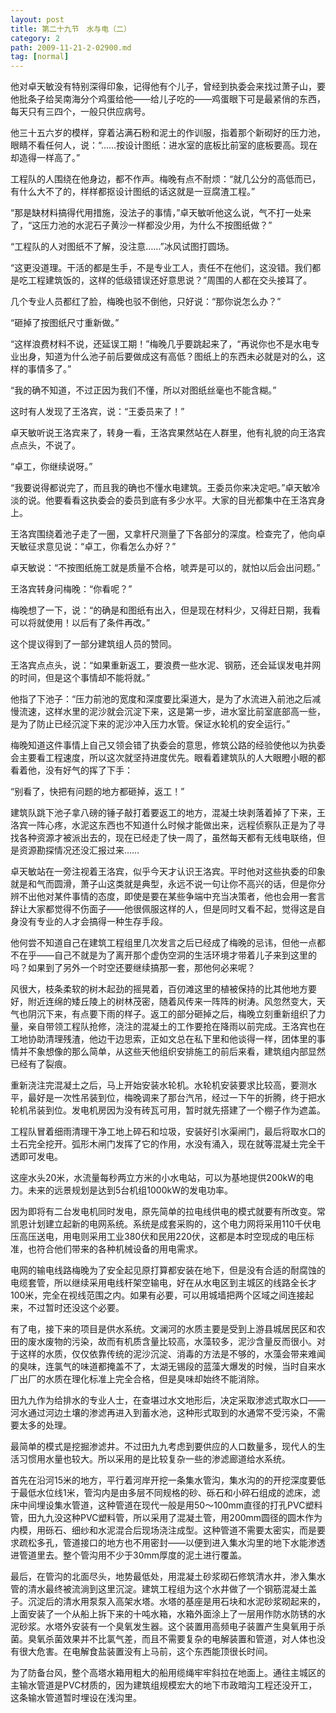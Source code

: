 ```yaml
---
layout: post
title: 第二十九节　水与电（二）
category: 2
path: 2009-11-21-2-02900.md
tag: [normal]
---
```


他对卓天敏没有特别深得印象，记得他有个儿子，曾经到执委会来找过萧子山，要他批条子给吴南海分个鸡蛋给他――给儿子吃的――鸡蛋眼下可是最紧俏的东西，每天只有三四个，一般只供应病号。

他三十五六岁的模样，穿着沾满石粉和泥土的作训服，指着那个新砌好的压力池，眼睛不看任何人，说：“……按设计图纸：进水室的底板比前室的底板要高。现在却造得一样高了。”

工程队的人围绕在他身边，都不作声。梅晚有点不耐烦：“就几公分的高低而已，有什么大不了的，样样都抠设计图纸的话这就是一豆腐渣工程。”

“那是缺材料搞得代用措施，没法子的事情，”卓天敏听他这么说，气不打一处来了，“这压力池的水泥石子黄沙一样都没少用，为什么不按图纸做？”

“工程队的人对图纸不了解，没注意……”冰风试图打圆场。

“这更没道理。干活的都是生手，不是专业工人，责任不在他们，这没错。我们都是吃工程建筑饭的，这样的低级错误还好意思说？”周围的人都在交头接耳了。

几个专业人员都红了脸，梅晚也驳不倒他，只好说：“那你说怎么办？”

“砸掉了按图纸尺寸重新做。”

“这样浪费材料不说，还延误工期！”梅晚几乎要跳起来了，“再说你也不是水电专业出身，知道为什么池子前后要做成这有高低？图纸上的东西未必就是对的么，这样的事情多了。”

“我的确不知道，不过正因为我们不懂，所以对图纸丝毫也不能含糊。”

这时有人发现了王洛宾，说：“王委员来了！”

卓天敏听说王洛宾来了，转身一看，王洛宾果然站在人群里，他有礼貌的向王洛宾点点头，不说了。

“卓工，你继续说呀。”

“我要说得都说完了，而且我的确也不懂水电建筑。王委员你来决定吧。”卓天敏冷淡的说。他要看看这执委会的委员到底有多少水平。大家的目光都集中在王洛宾身上。

王洛宾围绕着池子走了一圈，又拿杆尺测量了下各部分的深度。检查完了，他向卓天敏征求意见说：“卓工，你看怎么办好？”

卓天敏说：“不按图纸施工就是质量不合格，唬弄是可以的，就怕以后会出问题。”

王洛宾转身问梅晚：“你看呢？”

梅晚想了一下，说：“的确是和图纸有出入，但是现在材料少，又得赶日期，我看可以将就使用！以后有了条件再改。”

这个提议得到了一部分建筑组人员的赞同。

王洛宾点点头，说：“如果重新返工，要浪费一些水泥、钢筋，还会延误发电并网的时间，但是这个事情却不能将就。”

他指了下池子：“压力前池的宽度和深度要比渠道大，是为了水流进入前池之后减慢流速，这样水里的泥沙就会沉淀下来，这是第一步，进水室比前室底部高一些，是为了防止已经沉淀下来的泥沙冲入压力水管。保证水轮机的安全运行。”

梅晚知道这件事情上自己又领会错了执委会的意思，修筑公路的经验使他以为执委会主要看工程速度，所以这次就坚持进度优先。眼看着建筑队的人大眼瞪小眼的都看着他，没有好气的挥了下手：

“别看了，快把有问题的地方都砸掉，返工！”

建筑队跳下池子拿八磅的锤子敲打着要返工的地方，混凝土块剥落着掉了下来，王洛宾一阵心疼，水泥这东西也不知道什么时候才能做出来，远程侦察队正是为了寻找各种资源才被派出去的，现在已经走了快一周了，虽然每天都有无线电联络，但是资源勘探情况还没汇报过来……

卓天敏站在一旁注视着王洛宾，似乎今天才认识王洛宾。平时他对这些执委的印象就是和气而圆滑，萧子山这类就是典型，永远不说一句让你不高兴的话，但是你分辨不出他对某件事情的态度，即使是要在某些争端中充当决策者，他也会用一套言辞让大家都觉得不伤面子――他很佩服这样的人，但是同时又看不起，觉得这是自身没有专业的人才会搞得一种生存手段。

他何尝不知道自己在建筑工程组里几次发言之后已经成了梅晚的忌讳，但他一点都不在乎――自己不就是为了离开那个虚伪空洞的生活环境才带着儿子来到这里的吗？如果到了另外一个时空还要继续搞那一套，那他何必来呢？

风很大，枝条柔软的树木起劲的摇晃着，百仞滩这里的植被保持的比其他地方要好，附近连绵的矮丘陵上的树林茂密，随着风传来一阵阵的树涛。风忽然变大，天气也阴沉下来，有点要下雨的样子。返工的部分砸掉之后，梅晚立刻重新组织了力量，亲自带领工程队抢修，浇注的混凝土的工作要抢在降雨以前完成。王洛宾也在工地协助清理残渣，他边干边思索，正如文总在私下里和他谈得一样，团体里的事情并不象想像的那么简单，从这些天他组织安排施工的前后来看，建筑组内部显然已经有了裂痕。

重新浇注完混凝土之后，马上开始安装水轮机。水轮机安装要求比较高，要测水平，最好是一次性吊装到位，梅晚调来了那台汽吊，经过一下午的折腾，终于把水轮机吊装到位。发电机房因为没有砖瓦可用，暂时就先搭建了一个棚子作为遮盖。

工程队冒着细雨清理干净工地上碎石和垃圾，安装好引水渠闸门，最后将取水口的土石完全挖开。弧形木闸门发挥了它的作用，水没有涌入，现在就等混凝土完全干透即可发电。

这座水头20米，水流量每秒两立方米的小水电站，可以为基地提供200kW的电力。未来的远景规划是达到5台机组1000kW的发电功率。

因为即将有二台发电机同时发电，原先简单的拉电线供电的模式就要有所改变。常凯恩计划建立起新的电网系统。系统是成套采购的，这个电力网将采用110千伏电压高压送电，用电则采用工业380伏和民用220伏，这都是本时空现成的电压标准，也符合他们带来的各种机械设备的用电需求。

电网的输电线路梅晚为了安全起见原打算都安装在地下，但是没有合适的耐腐蚀的电缆套管，所以继续采用电线杆架空输电，好在从水电区到主城区的线路全长才100米，完全在视线范围之内。如果有必要，可以用城墙把两个区域之间连接起来，不过暂时还没这个必要。

有了电，接下来的项目是供水系统。文澜河的水质主要是受到上游县城居民区和农田的废水废物的污染，故而有机质含量比较高，水藻较多，泥沙含量反而很小。对于这样的水质，仅仅依靠传统的泥沙沉淀、消毒的方法是不够的，水藻会带来难闻的臭味，连氯气的味道都掩盖不了，太湖无锡段的蓝藻大爆发的时候，当时自来水厂出厂的水质在理化标准上完全合格，但是臭味却始终不能消除。

田九九作为给排水的专业人士，在查堪过水文地形后，决定采取渗滤式取水口――河水通过河边土壤的渗滤再进入到蓄水池，这种形式取到的水通常不受污染，不需要太多的处理。

最简单的模式是挖掘渗滤井。不过田九九考虑到要供应的人口数量多，现代人的生活习惯用水量也较大。所以采用的是比较复杂一些的渗滤廊道给水系统。

首先在沿河15米的地方，平行着河岸开挖一条集水管沟，集水沟的的开挖深度要低于最低水位线1米，管沟内是由多层不同规格的砂、砾石和小碎石组成的滤床，滤床中间埋设集水管道，这种管道在现代一般是用50～100mm直径的打孔PVC塑料管，田九九没这种PVC塑料管，所以采用了混凝土管，用200mm圆径的圆木作为内模，用砾石、细纱和水泥混合后现场浇注成型。这种管道不需要太密实，而是要求疏松多孔，管道接口的地方也不用密封――以便到进入集水沟里的地下水能渗透进管道里去。整个管沟用不少于30mm厚度的泥土进行覆盖。

最后，在管沟的北面尽头，地势最低处，用混凝土砂浆砌石修筑清水井，渗入集水管的清水最终被流淌到这里沉淀。建筑工程组为这个水井做了一个钢筋混凝土盖子。沉淀后的清水用泵泵入高架水塔。水塔的基座是用石块和水泥砂浆砌起来的，上面安装了一个从船上拆下来的十吨水箱，水箱外面涂上了一层用作防水防锈的水泥砂浆。水塔外安装有一个臭氧发生器。这个装置用高频电子装置产生臭氧用于杀菌。臭氧杀菌效果并不比氯气差，而且不需要复杂的电解装置和管道，对人体也没有很大危害。在电解食盐装置没有上马前，这个东西能顶很长时间。

为了防备台风，整个高塔水箱用粗大的船用缆绳牢牢斜拉在地面上。通往主城区的主输水管道是PVC材质的，因为建筑组规模宏大的地下市政暗沟工程还没开工，这条输水管道暂时埋设在浅沟里。
